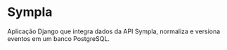 # Sympla
Aplicação Django que integra dados da API Sympla, normaliza e versiona eventos em um banco PostgreSQL.
